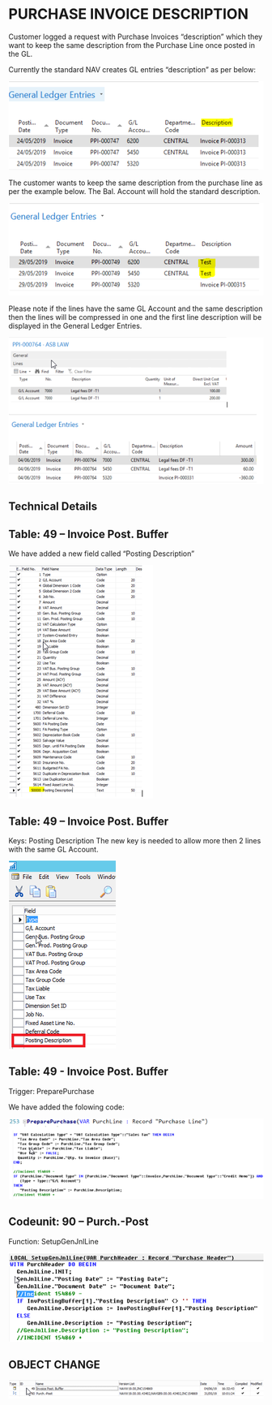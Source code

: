 PURCHASE INVOICE DESCRIPTION
============================

Customer logged a request with Purchase Invoices “description” which they want to keep the same description from the Purchase Line once posted in the GL.

Currently the standard NAV creates GL entries “description” as per below:

![GL Entries](https://github.com/marcusambra/Images/blob/master/Purchase/Invoice%20Description/1-Image.png)

The customer wants to keep the same description from the purchase line as per the example below.
The Bal. Account will hold the standard description.

![GL Entries](https://github.com/marcusambra/Images/blob/master/Purchase/Invoice%20Description/2-Image.png)

Please note if the lines have the same GL Account and the same description then the lines will be compressed in one and the first line description will be displayed in the General Ledger Entries.

![GL Entries](https://github.com/marcusambra/Images/blob/master/Purchase/Invoice%20Description/3-Image.png)

Technical Details
------------------

Table: 49 – Invoice Post. Buffer
--------------------------------
We have added a new field called “Posting Description”

![GL Entries](https://github.com/marcusambra/Images/blob/master/Purchase/Invoice%20Description/4-Image.png)

Table: 49 – Invoice Post. Buffer
-------------------------------
Keys: Posting Description
The new key is needed to allow more then 2 lines with the same GL Account.

![GL Entries](https://github.com/marcusambra/Images/blob/master/Purchase/Invoice%20Description/5-Image.png)

Table: 49 - Invoice Post. Buffer
---------------------------------
Trigger: PreparePurchase

We have added the folowing code:

![GL Entries](https://github.com/marcusambra/Images/blob/master/Purchase/Invoice%20Description/6-Image.png)

Codeunit: 90 – Purch.-Post
---------------------------
Function: SetupGenJnlLine

![GL Entries](https://github.com/marcusambra/Images/blob/master/Purchase/Invoice%20Description/7-Image.png)

OBJECT CHANGE
--------------

![GL Entries](https://github.com/marcusambra/Images/blob/master/Purchase/Invoice%20Description/8-Image.png)

